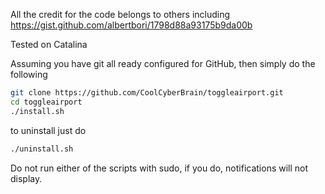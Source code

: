 All the credit for the code belongs to others including https://gist.github.com/albertbori/1798d88a93175b9da00b

Tested on Catalina

Assuming you have git all ready configured for GitHub, then simply do the following

```bash
git clone https://github.com/CoolCyberBrain/toggleairport.git
cd toggleairport
./install.sh
```

to uninstall just do
```bash
./uninstall.sh
```

Do not run either of the scripts with sudo, if you do, notifications will not display.